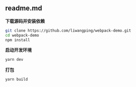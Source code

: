 ## readme.md

**下载源码并安装依赖**

```bash
git clone https://github.com/liwangping/webpack-demo.git
cd webpack-demo
npm install
```

**启动开发环境**

```javascript
yarn dev
```

**打包**

```javascript
yarn build
```
